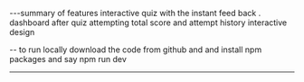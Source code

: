 ---summary of features
interactive quiz with the instant feed back .
dashboard after quiz attempting
total score and attempt history
interactive design

-- to run locally  download the code from github and and install npm packages and say npm run dev

---

